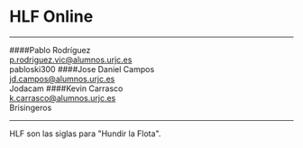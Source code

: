 # HLF Online

___
####Pablo Rodríguez  
[p.rodriguez.vic@alumnos.urjc.es](p.rodriguez.vic@alumnos.urjc.es)  
pabloski300
####Jose Daniel Campos  
[jd.campos@alumnos.urjc.es](j.campos.gal@alumnos.urjc.es)  
Jodacam
####Kevin Carrasco  
[k.carrasco@alumnos.urjc.es](k.carrasco@alumnos.urjc.es)  
Brisingeros
___

HLF son las siglas para "Hundir la Flota".